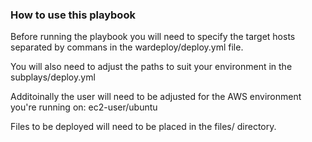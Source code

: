 ### How to use this playbook ###


Before running the playbook you will need to specify the target hosts separated by commans in the wardeploy/deploy.yml file. 

You will also need to adjust the paths to suit your environment in the subplays/deploy.yml 

Additoinally the user will need to be adjusted for the AWS environment you're running on: ec2-user/ubuntu  

Files to be deployed will need to be placed in the files/ directory. 
